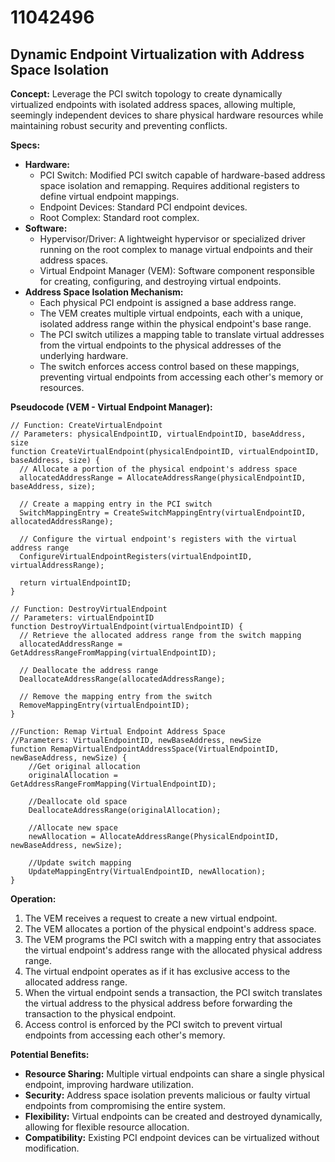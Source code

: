 # 11042496

## Dynamic Endpoint Virtualization with Address Space Isolation

**Concept:** Leverage the PCI switch topology to create dynamically virtualized endpoints with isolated address spaces, allowing multiple, seemingly independent devices to share physical hardware resources while maintaining robust security and preventing conflicts.

**Specs:**

*   **Hardware:**
    *   PCI Switch: Modified PCI switch capable of hardware-based address space isolation and remapping. Requires additional registers to define virtual endpoint mappings.
    *   Endpoint Devices: Standard PCI endpoint devices.
    *   Root Complex: Standard root complex.
*   **Software:**
    *   Hypervisor/Driver: A lightweight hypervisor or specialized driver running on the root complex to manage virtual endpoints and their address spaces.
    *   Virtual Endpoint Manager (VEM): Software component responsible for creating, configuring, and destroying virtual endpoints.
*   **Address Space Isolation Mechanism:**
    *   Each physical PCI endpoint is assigned a base address range.
    *   The VEM creates multiple virtual endpoints, each with a unique, isolated address range within the physical endpoint's base range.
    *   The PCI switch utilizes a mapping table to translate virtual addresses from the virtual endpoints to the physical addresses of the underlying hardware.
    *   The switch enforces access control based on these mappings, preventing virtual endpoints from accessing each other's memory or resources.

**Pseudocode (VEM - Virtual Endpoint Manager):**

```
// Function: CreateVirtualEndpoint
// Parameters: physicalEndpointID, virtualEndpointID, baseAddress, size
function CreateVirtualEndpoint(physicalEndpointID, virtualEndpointID, baseAddress, size) {
  // Allocate a portion of the physical endpoint's address space
  allocatedAddressRange = AllocateAddressRange(physicalEndpointID, baseAddress, size);

  // Create a mapping entry in the PCI switch
  SwitchMappingEntry = CreateSwitchMappingEntry(virtualEndpointID, allocatedAddressRange);

  // Configure the virtual endpoint's registers with the virtual address range
  ConfigureVirtualEndpointRegisters(virtualEndpointID, virtualAddressRange);

  return virtualEndpointID;
}

// Function: DestroyVirtualEndpoint
// Parameters: virtualEndpointID
function DestroyVirtualEndpoint(virtualEndpointID) {
  // Retrieve the allocated address range from the switch mapping
  allocatedAddressRange = GetAddressRangeFromMapping(virtualEndpointID);

  // Deallocate the address range
  DeallocateAddressRange(allocatedAddressRange);

  // Remove the mapping entry from the switch
  RemoveMappingEntry(virtualEndpointID);
}

//Function: Remap Virtual Endpoint Address Space
//Parameters: VirtualEndpointID, newBaseAddress, newSize
function RemapVirtualEndpointAddressSpace(VirtualEndpointID, newBaseAddress, newSize) {
    //Get original allocation
    originalAllocation = GetAddressRangeFromMapping(VirtualEndpointID);

    //Deallocate old space
    DeallocateAddressRange(originalAllocation);

    //Allocate new space
    newAllocation = AllocateAddressRange(PhysicalEndpointID, newBaseAddress, newSize);

    //Update switch mapping
    UpdateMappingEntry(VirtualEndpointID, newAllocation);
}
```

**Operation:**

1.  The VEM receives a request to create a new virtual endpoint.
2.  The VEM allocates a portion of the physical endpoint's address space.
3.  The VEM programs the PCI switch with a mapping entry that associates the virtual endpoint's address range with the allocated physical address range.
4.  The virtual endpoint operates as if it has exclusive access to the allocated address range.
5.  When the virtual endpoint sends a transaction, the PCI switch translates the virtual address to the physical address before forwarding the transaction to the physical endpoint.
6.  Access control is enforced by the PCI switch to prevent virtual endpoints from accessing each other's memory.

**Potential Benefits:**

*   **Resource Sharing:** Multiple virtual endpoints can share a single physical endpoint, improving hardware utilization.
*   **Security:** Address space isolation prevents malicious or faulty virtual endpoints from compromising the entire system.
*   **Flexibility:** Virtual endpoints can be created and destroyed dynamically, allowing for flexible resource allocation.
*   **Compatibility:** Existing PCI endpoint devices can be virtualized without modification.